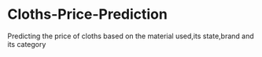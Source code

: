 # Cloths-Price-Prediction
Predicting the price of cloths based on the material used,its state,brand and its category
